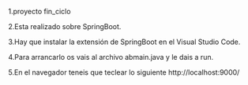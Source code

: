 1.proyecto fin_ciclo

2.Esta realizado sobre SpringBoot.

3.Hay que instalar la extensión de SpringBoot en el Visual Studio Code.

4.Para arrancarlo os vais al archivo abmain.java y le dais a run.

5.En el navegador teneis que teclear lo siguiente http://localhost:9000/
